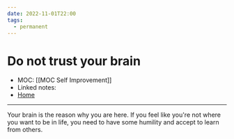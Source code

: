 ```yaml
---
date: 2022-11-01T22:00
tags:
  - permanent
---
```

# Do not trust your brain
- MOC: [[MOC Self Improvement]]
- Linked notes:
- [Home](https://misudashi.ga/)
----------
Your brain is the reason why you are here. If you feel like you're not where you want to be in life, you need to have some humility and accept to learn from others.